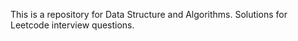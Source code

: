 This is a repository for Data Structure and Algorithms.
Solutions for Leetcode interview questions.
